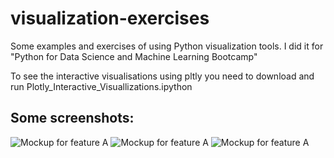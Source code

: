 # visualization-exercises

Some examples and exercises of using Python visualization tools. I did it for "Python for Data Science and Machine Learning Bootcamp"

To see the interactive visualisations using pltly you need to download and run Plotly_Interactive_Visuallizations.ipython

## Some screenshots:
![Mockup for feature A](https://github.com/Katy-katy/Pac-Man-as-an-AI-Agent-search-/blob/master/bfs.png)
![Mockup for feature A](https://github.com/Katy-katy/Pac-Man-as-an-AI-Agent-search-/blob/master/bfs.png)
![Mockup for feature A](https://github.com/Katy-katy/Pac-Man-as-an-AI-Agent-search-/blob/master/bfs.png)
